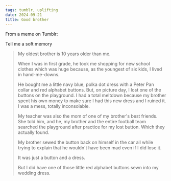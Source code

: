 ```yaml
---
tags: tumblr, uplifting
date: 2024-09-21
title: Good brother
---
```


From a meme on Tumblr:

Tell me a soft memory

> My oldest brother is 10 years older than me.
>
> When I was in first grade, he took me shopping for new school clothes which was huge because, as the youngest of six kids, I lived in hand-me-downs.
>
> He bought me a little navy blue, polka dot dress with a Peter Pan collar and red alphabet buttons. But, on picture day, I lost one of the buttons on the playground. I had a total meltdown because my brother spent his own money to make sure I had this new dress and I ruined it. I was a mess, totally inconsolable.
>
> My teacher was also the mom of one of my brother's best friends. She told him, and he, my brother and the entire football team searched the playground after practice for my lost button. Which they actually found.
>
> My brother sewed the button back on himself in the car all while trying to explain that he wouldn't have been mad even if I did lose it.
>
> It was just a button and a dress.
>
> But I did have one of those little red alphabet buttons sewn into my wedding dress.